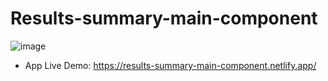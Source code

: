 # Results-summary-main-component
![image](https://github.com/AbdullahNjoum98/Results-summary-main-component/assets/56254725/2f4bfbe7-a2a4-4036-9e48-0ae8fdfd7f33)

* App Live Demo:
https://results-summary-main-component.netlify.app/
